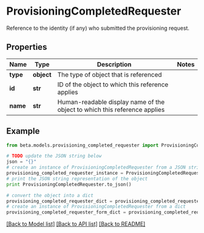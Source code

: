 # ProvisioningCompletedRequester

Reference to the identity (if any) who submitted the provisioning request.

## Properties
Name | Type | Description | Notes
------------ | ------------- | ------------- | -------------
**type** | **object** | The type of object that is referenced | 
**id** | **str** | ID of the object to which this reference applies | 
**name** | **str** | Human-readable display name of the object to which this reference applies | 

## Example

```python
from beta.models.provisioning_completed_requester import ProvisioningCompletedRequester

# TODO update the JSON string below
json = "{}"
# create an instance of ProvisioningCompletedRequester from a JSON string
provisioning_completed_requester_instance = ProvisioningCompletedRequester.from_json(json)
# print the JSON string representation of the object
print ProvisioningCompletedRequester.to_json()

# convert the object into a dict
provisioning_completed_requester_dict = provisioning_completed_requester_instance.to_dict()
# create an instance of ProvisioningCompletedRequester from a dict
provisioning_completed_requester_form_dict = provisioning_completed_requester.from_dict(provisioning_completed_requester_dict)
```
[[Back to Model list]](../README.md#documentation-for-models) [[Back to API list]](../README.md#documentation-for-api-endpoints) [[Back to README]](../README.md)


